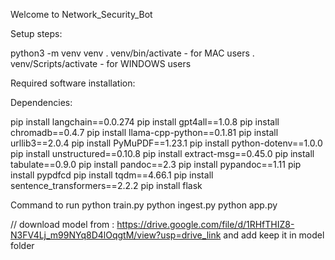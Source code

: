 Welcome to Network_Security_Bot

Setup steps:

python3 -m venv venv
. venv/bin/activate - for MAC users
. venv/Scripts/activate - for WINDOWS users

Required software installation:

Dependencies:

pip install langchain==0.0.274 
pip install gpt4all==1.0.8 
pip install chromadb==0.4.7 
pip install llama-cpp-python==0.1.81
pip install urllib3==2.0.4 
pip install PyMuPDF==1.23.1 
pip install python-dotenv==1.0.0 
pip install unstructured==0.10.8 
pip install extract-msg==0.45.0
pip install tabulate==0.9.0
pip install pandoc==2.3 
pip install pypandoc==1.11 
pip install pypdfcd
pip install tqdm==4.66.1
pip install sentence_transformers==2.2.2 
pip install flask

Command to run
python train.py
python ingest.py 
python app.py

// download model from : https://drive.google.com/file/d/1RHfTHIZ8-N3FV4Lj_m99NYq8D4lOqgtM/view?usp=drive_link and add keep it in model folder
